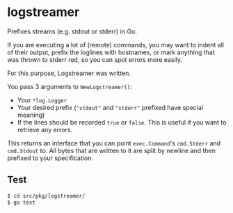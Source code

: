 logstreamer
===========

Prefixes streams (e.g. stdout or stderr) in Go.

If you are executing a lot of (remote) commands, you may want to indent all of their
output, prefix the loglines with hostnames, or mark anything that was thrown to stderr
red, so you can spot errors more easily.

For this purpose, Logstreamer was written.

You pass 3 arguments to `NewLogstreamer()`:

 - Your `*log.Logger`
 - Your desired prefix (`"stdout"` and `"stderr"` prefixed have special meaning)
 - If the lines should be recorded `true` or `false`. This is useful if you want to retrieve any errors.

This returns an interface that you can point `exec.Command`'s `cmd.Stderr` and `cmd.Stdout` to.
All bytes that are written to it are split by newline and then prefixed to your specification.

## Test

```bash
$ cd src/pkg/logstreamer/
$ go test
```
